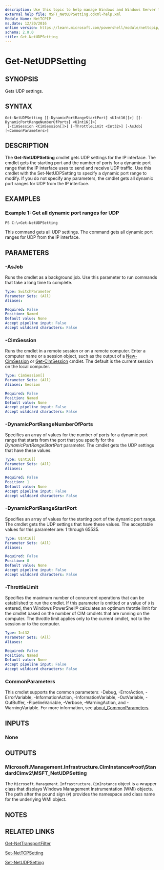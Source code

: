 ```yaml
---
description: Use this topic to help manage Windows and Windows Server technologies with Windows PowerShell.
external help file: MSFT_NetUDPSetting.cdxml-help.xml
Module Name: NetTCPIP
ms.date: 12/20/2016
online version: https://learn.microsoft.com/powershell/module/nettcpip/get-netudpsetting?view=windowsserver2019-ps&wt.mc_id=ps-gethelp
schema: 2.0.0
title: Get-NetUDPSetting
---
```


# Get-NetUDPSetting

## SYNOPSIS
Gets UDP settings.

## SYNTAX

```
Get-NetUDPSetting [[-DynamicPortRangeStartPort] <UInt16[]>] [[-DynamicPortRangeNumberOfPorts] <UInt16[]>]
 [-CimSession <CimSession[]>] [-ThrottleLimit <Int32>] [-AsJob] [<CommonParameters>]
```

## DESCRIPTION
The **Get-NetUDPSetting** cmdlet gets UDP settings for the IP interface.
The cmdlet gets the starting port and the number of ports for a dynamic port range that the IP interface uses to send and receive UDP traffic.
Use this cmdlet with the Set-NetUDPSetting to specify a dynamic port range to modify.
If you do not specify any parameters, the cmdlet gets all dynamic port ranges for UDP from the IP interface.

## EXAMPLES

### Example 1: Get all dynamic port ranges for UDP
```
PS C:\>Get-NetUDPSetting
```

This command gets all UDP settings.
The command gets all dynamic port ranges for UDP from the IP interface.

## PARAMETERS

### -AsJob
Runs the cmdlet as a background job. Use this parameter to run commands that take a long time to complete.

```yaml
Type: SwitchParameter
Parameter Sets: (All)
Aliases: 

Required: False
Position: Named
Default value: None
Accept pipeline input: False
Accept wildcard characters: False
```

### -CimSession
Runs the cmdlet in a remote session or on a remote computer.
Enter a computer name or a session object, such as the output of a [New-CimSession](https://go.microsoft.com/fwlink/p/?LinkId=227967) or [Get-CimSession](https://go.microsoft.com/fwlink/p/?LinkId=227966) cmdlet.
The default is the current session on the local computer.

```yaml
Type: CimSession[]
Parameter Sets: (All)
Aliases: Session

Required: False
Position: Named
Default value: None
Accept pipeline input: False
Accept wildcard characters: False
```

### -DynamicPortRangeNumberOfPorts
Specifies an array of values for the number of ports for a dynamic port range that starts from the port that you specify for the *DynamicPortRangeStartPort* parameter.
The cmdlet gets the UDP settings that have these values.

```yaml
Type: UInt16[]
Parameter Sets: (All)
Aliases: 

Required: False
Position: 1
Default value: None
Accept pipeline input: False
Accept wildcard characters: False
```

### -DynamicPortRangeStartPort
Specifies an array of values for the starting port of the dynamic port range.
The cmdlet gets the UDP settings that have these values.
The acceptable values for this parameter are: 1 through 65535.

```yaml
Type: UInt16[]
Parameter Sets: (All)
Aliases: 

Required: False
Position: 0
Default value: None
Accept pipeline input: False
Accept wildcard characters: False
```

### -ThrottleLimit
Specifies the maximum number of concurrent operations that can be established to run the cmdlet.
If this parameter is omitted or a value of `0` is entered, then Windows PowerShell® calculates an optimum throttle limit for the cmdlet based on the number of CIM cmdlets that are running on the computer.
The throttle limit applies only to the current cmdlet, not to the session or to the computer.

```yaml
Type: Int32
Parameter Sets: (All)
Aliases: 

Required: False
Position: Named
Default value: None
Accept pipeline input: False
Accept wildcard characters: False
```

### CommonParameters
This cmdlet supports the common parameters: -Debug, -ErrorAction, -ErrorVariable, -InformationAction, -InformationVariable, -OutVariable, -OutBuffer, -PipelineVariable, -Verbose, -WarningAction, and -WarningVariable. For more information, see [about_CommonParameters](https://go.microsoft.com/fwlink/?LinkID=113216).

## INPUTS

### None

## OUTPUTS

### Microsoft.Management.Infrastructure.CimInstance#root\StandardCimv2\MSFT_NetUDPSetting
The `Microsoft.Management.Infrastructure.CimInstance` object is a wrapper class that displays Windows Management Instrumentation (WMI) objects.
The path after the pound sign (`#`) provides the namespace and class name for the underlying WMI object.

## NOTES

## RELATED LINKS

[Get-NetTransportFilter](./Get-NetTransportFilter.md)

[Set-NetTCPSetting](./Set-NetTCPSetting.md)

[Set-NetUDPSetting](./Set-NetUDPSetting.md)


